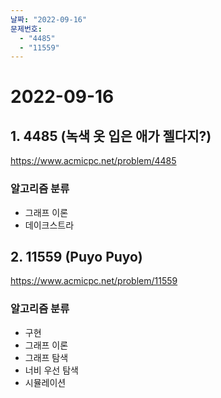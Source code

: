 ```yaml
---
날짜: "2022-09-16"
문제번호:
  - "4485"
  - "11559"
---
```


# 2022-09-16

## 1. 4485 (녹색 옷 입은 애가 젤다지?)

https://www.acmicpc.net/problem/4485

### 알고리즘 분류

- 그래프 이론
- 데이크스트라

## 2. 11559 (Puyo Puyo)

https://www.acmicpc.net/problem/11559

### 알고리즘 분류

- 구현
- 그래프 이론
- 그래프 탐색
- 너비 우선 탐색
- 시뮬레이션
